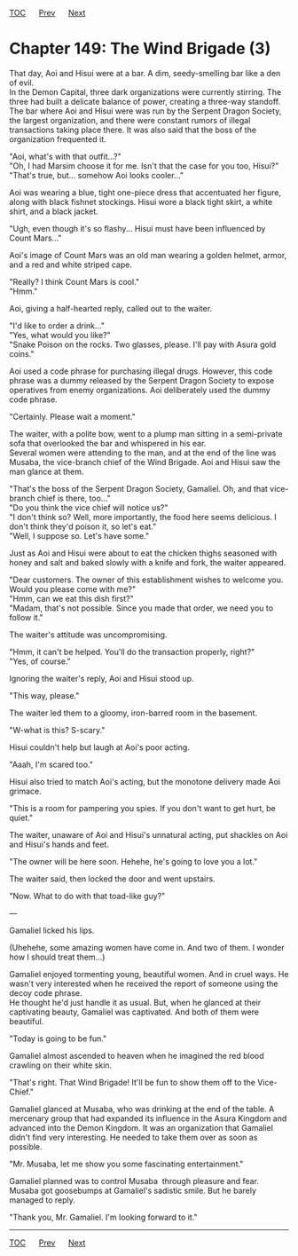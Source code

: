 [TOC](../readme.md)&nbsp;&nbsp;&nbsp;&nbsp;&nbsp;&nbsp;[Prev](section_0063.md)&nbsp;&nbsp;&nbsp;&nbsp;&nbsp;&nbsp;[Next](section_0065.md)



# Chapter 149: The Wind Brigade (3)

That day, Aoi and Hisui were at a bar. A dim, seedy-smelling bar like a
den of evil.  
In the Demon Capital, three dark organizations were currently stirring.
The three had built a delicate balance of power, creating a three-way
standoff.  
The bar where Aoi and Hisui were was run by the Serpent Dragon Society,
the largest organization, and there were constant rumors of illegal
transactions taking place there. It was also said that the boss of the
organization frequented it.  
  
"Aoi, what's with that outfit...?"  
"Oh, I had Marsim choose it for me. Isn't that the case for you too,
Hisui?"  
"That's true, but... somehow Aoi looks cooler..."  
  
Aoi was wearing a blue, tight one-piece dress that accentuated her
figure, along with black fishnet stockings. Hisui wore a black tight
skirt, a white shirt, and a black jacket.  
  
"Ugh, even though it's so flashy... Hisui must have been influenced by
Count Mars..."  
  
Aoi's image of Count Mars was an old man wearing a golden helmet, armor,
and a red and white striped cape.  
  
"Really? I think Count Mars is cool."  
"Hmm."  
  
Aoi, giving a half-hearted reply, called out to the waiter.  
  
"I'd like to order a drink..."  
"Yes, what would you like?"  
"Snake Poison on the rocks. Two glasses, please. I'll pay with Asura
gold coins."  
  
Aoi used a code phrase for purchasing illegal drugs. However, this code
phrase was a dummy released by the Serpent Dragon Society to expose
operatives from enemy organizations. Aoi deliberately used the dummy
code phrase.  
  
"Certainly. Please wait a moment."  
  
The waiter, with a polite bow, went to a plump man sitting in a
semi-private sofa that overlooked the bar and whispered in his ear.  
Several women were attending to the man, and at the end of the line was
Musaba, the vice-branch chief of the Wind Brigade. Aoi and Hisui saw the
man glance at them.  
  
"That's the boss of the Serpent Dragon Society, Gamaliel. Oh, and that
vice-branch chief is there, too..."  
"Do you think the vice chief will notice us?"  
"I don't think so? Well, more importantly, the food here seems
delicious. I don't think they'd poison it, so let's eat."  
"Well, I suppose so. Let's have some."  
  
Just as Aoi and Hisui were about to eat the chicken thighs seasoned with
honey and salt and baked slowly with a knife and fork, the waiter
appeared.  
  
"Dear customers. The owner of this establishment wishes to welcome you.
Would you please come with me?"  
"Hmm, can we eat this dish first?"  
"Madam, that's not possible. Since you made that order, we need you to
follow it."  
  
The waiter's attitude was uncompromising.  
  
"Hmm, it can't be helped. You'll do the transaction properly, right?"  
"Yes, of course."  
  
Ignoring the waiter's reply, Aoi and Hisui stood up.  
  
"This way, please."  
  
The waiter led them to a gloomy, iron-barred room in the basement.  
  
"W-what is this? S-scary."  
  
Hisui couldn't help but laugh at Aoi's poor acting.  
  
"Aaah, I'm scared too."  
  
Hisui also tried to match Aoi's acting, but the monotone delivery made
Aoi grimace.  
  
"This is a room for pampering you spies. If you don't want to get hurt,
be quiet."  
  
The waiter, unaware of Aoi and Hisui's unnatural acting, put shackles on
Aoi and Hisui's hands and feet.  
  
"The owner will be here soon. Hehehe, he's going to love you a lot."  
  
The waiter said, then locked the door and went upstairs.  
  
"Now. What to do with that toad-like guy?"  
  
—  
  
Gamaliel licked his lips.  
  
(Uhehehe, some amazing women have come in. And two of them. I wonder how
I should treat them...)  
  
Gamaliel enjoyed tormenting young, beautiful women. And in cruel ways.
He wasn't very interested when he received the report of someone using
the decoy code phrase.  
He thought he'd just handle it as usual. But, when he glanced at their
captivating beauty, Gamaliel was captivated. And both of them were
beautiful.  
  
"Today is going to be fun."  
  
Gamaliel almost ascended to heaven when he imagined the red blood
crawling on their white skin.  
  
"That's right. That Wind Brigade! It'll be fun to show them off to the
Vice-Chief."  
  
Gamaliel glanced at Musaba, who was drinking at the end of the table. A
mercenary group that had expanded its influence in the Asura Kingdom and
advanced into the Demon Kingdom. It was an organization that Gamaliel
didn't find very interesting. He needed to take them over as soon as
possible.  
  
"Mr. Musaba, let me show you some fascinating entertainment."  
  
Gamaliel planned was to control Musaba  through pleasure and fear.  
Musaba got goosebumps at Gamaliel's sadistic smile. But he barely
managed to reply.  
  
"Thank you, Mr. Gamaliel. I'm looking forward to it."  
  
  


---
[TOC](../readme.md)&nbsp;&nbsp;&nbsp;&nbsp;&nbsp;&nbsp;[Prev](section_0063.md)&nbsp;&nbsp;&nbsp;&nbsp;&nbsp;&nbsp;[Next](section_0065.md)

